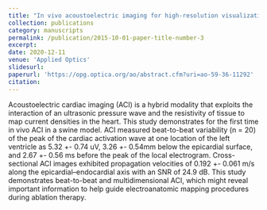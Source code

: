 ```yaml
---
title: "In vivo acoustoelectric imaging for high-resolution visualization of cardiac electric spatiotemporal dynamics"
collection: publications
category: manuscripts
permalink: /publication/2015-10-01-paper-title-number-3
excerpt:
date: 2020-12-11
venue: 'Applied Optics'
slidesurl:
paperurl: 'https://opg.optica.org/ao/abstract.cfm?uri=ao-59-36-11292'
citation:
---
```


Acoustoelectric cardiac imaging (ACI) is a hybrid modality that exploits the interaction of an ultrasonic pressure wave and the resistivity of tissue to map current densities in the heart. This study demonstrates for the first time in vivo ACI in a swine model. ACI measured beat-to-beat variability (n = 20) of the peak of the cardiac activation wave at one location of the left ventricle as 5.32 +- 0.74 uV, 3.26 +- 0.54mm below the epicardial surface, and 2.67 +- 0.56 ms before the peak of the local electrogram. Cross-sectional ACI images exhibited propagation velocities of 0.192 +- 0.061 m/s along the epicardial–endocardial axis with an SNR of 24.9 dB. This study demonstrates beat-to-beat and multidimensional ACI, which might reveal important information to help guide electroanatomic mapping procedures during ablation therapy.
